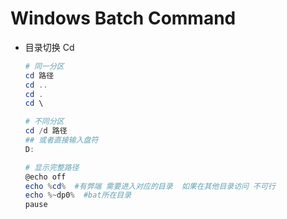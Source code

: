 # Windows Batch Command

* 目录切换 Cd

  ``` powershell
  # 同一分区
  cd 路径
  cd ..
  cd .
  cd \
  
  # 不同分区
  cd /d 路径
  ## 或者直接输入盘符  
  D:
  
  # 显示完整路径  
  @echo off
  echo %cd%  #有弊端 需要进入对应的目录  如果在其他目录访问 不可行
  echo %~dp0%  #bat所在目录
  pause
  ```

  